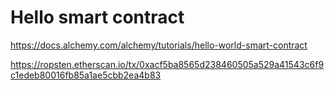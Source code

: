 # Hello smart contract 

https://docs.alchemy.com/alchemy/tutorials/hello-world-smart-contract

https://ropsten.etherscan.io/tx/0xacf5ba8565d238460505a529a41543c6f9c1edeb80016fb85a1ae5cbb2ea4b83